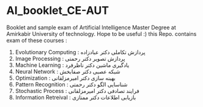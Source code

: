 # AI_booklet_CE-AUT
Booklet and sample exam of Artificial Intelligence Master Degree at Amirkabir University of technology. Hope to be useful :) 
this Repo. contains exam of these courses :
1. Evolutionary Computing : پردازش تکاملی دکتر عبادزاده
2. Image Processing : پردازش تصویر دکتر رحمتی
3. Machine Learning :  یادگیری ماشین دکتر ناظرفرد
4. Neural Network : شبکه عصبی دکتر صفابخش
5. Optimization : بهینه سازی دکتر امیرمزلقانی
6. Pattern Recognition : شناسایی الگو دکتر رحمتی
7. Stochastic Process : فرایند تصادفی دکتر امیرمزلقانی
8. Information Retreival : بازیابی اطلاعات دکتر ممتازی 
